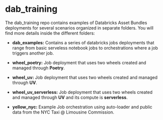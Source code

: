 # dab_training

The dab_training repo contains examples of Databricks Asset Bundles deployments for several scenarios organized in separate folders. You will find more details inside the different folders:

* **dab_examples:** Contains a series of databricks jobs deployments that range from basic serveless notebook jobs to orchestrations where a job triggers another job.

* **wheel_poetry:** Job deployment that uses two wheels created and managed through **Poetry**.

* **wheel_uv:** Job deployment that uses two wheels created and managed through **UV**.

* **wheel_uv_serverless:** Job deployment that uses two wheels created and managed through **UV** and its compute is **serverless**.

* **yellow_nyc:** Example Job orchestration using auto-loader and public data from the NYC Taxi @ Limousine Commission.
